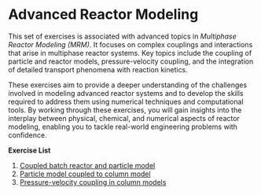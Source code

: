 # Advanced Reactor Modeling

This set of exercises is associated with advanced topics in *Multiphase Reactor Modeling (MRM)*. It focuses on complex couplings and interactions that arise in multiphase reactor systems. Key topics include the coupling of particle and reactor models, pressure-velocity coupling, and the integration of detailed transport phenomena with reaction kinetics. 

These exercises aim to provide a deeper understanding of the challenges involved in modeling advanced reactor systems and to develop the skills required to address them using numerical techniques and computational tools. By working through these exercises, you will gain insights into the interplay between physical, chemical, and numerical aspects of reactor modeling, enabling you to tackle real-world engineering problems with confidence.

**Exercise List**

1. [Coupled batch reactor and particle model](coupled-batch-reactor-and-particle-model)
2. [Particle model coupled to column model](particle-model-coupled-to-column-model)
3. [Pressure-velocity coupling in column models](pressure-velocity-coupling-in-column-models)

